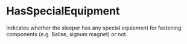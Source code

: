 HasSpecialEquipment
===================

Indicates whether the sleeper has any special equipment for fastening components (e.g. Balise, signum magnet) or not.
